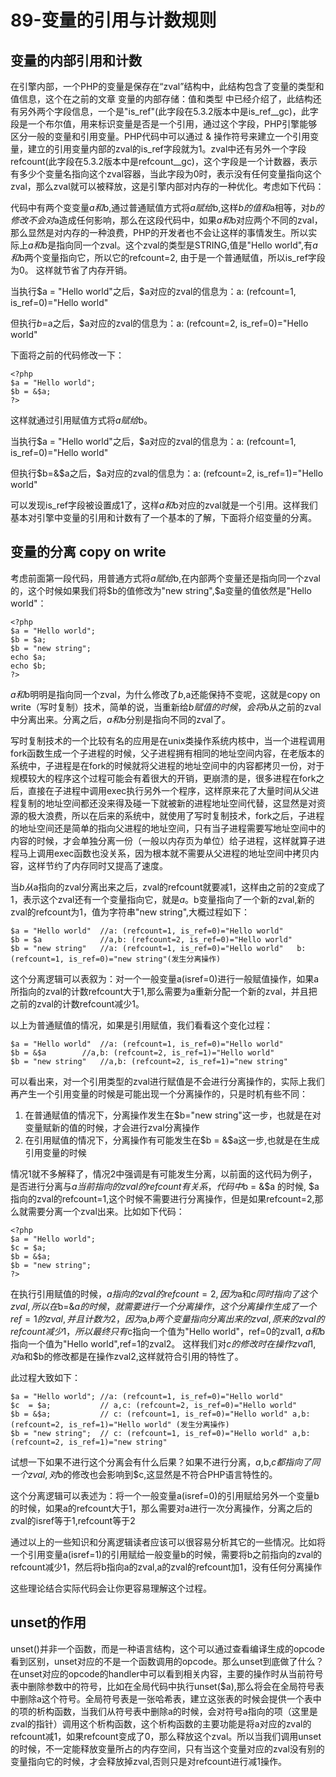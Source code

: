 # 89-变量的引用与计数规则
## 变量的内部引用和计数

在引擎内部，一个PHP的变量是保存在“zval”结构中，此结构包含了变量的类型和值信息，这个在之前的文章 变量的内部存储：值和类型 中已经介绍了，此结构还有另外两个字段信息，一个是"is_ref"(此字段在5.3.2版本中是is_ref__gc)，此字段是一个布尔值，用来标识变量是否是一个引用，通过这个字段，PHP引擎能够区分一般的变量和引用变量。PHP代码中可以通过 & 操作符号来建立一个引用变量，建立的引用变量内部的zval的is_ref字段就为1。zval中还有另外一个字段refcount(此字段在5.3.2版本中是refcount__gc)，这个字段是一个计数器，表示有多少个变量名指向这个zval容器，当此字段为0时，表示没有任何变量指向这个zval，那么zval就可以被释放，这是引擎内部对内存的一种优化。考虑如下代码：

  

代码中有两个变变量$a和$b,通过普通赋值方式将$a赋给$b,这样$b的值和$a相等，对$b的修改不会对$a造成任何影响，那么在这段代码中，如果$a和$b对应两个不同的zval，那么显然是对内存的一种浪费，PHP的开发者也不会让这样的事情发生。所以实际上$a和$b是指向同一个zval。这个zval的类型是STRING,值是"Hello world",有$a和$b两个变量指向它，所以它的refcount=2, 由于是一个普通赋值，所以is_ref字段为0。 这样就节省了内存开销。

当执行$a = "Hello world"之后，$a对应的zval的信息为：a: (refcount=1, is_ref=0)="Hello world"

但执行$b=$a之后，$a对应的zval的信息为：a: (refcount=2, is_ref=0)="Hello world"

下面将之前的代码修改一下：

    <?php  
    $a = "Hello world";  
    $b = &$a;  
    ?>  

这样就通过引用赋值方式将$a赋给$b。

当执行$a = "Hello world"之后，$a对应的zval的信息为：a: (refcount=1, is_ref=0)="Hello world"

但执行$b=&$a之后，$a对应的zval的信息为：a: (refcount=2, is_ref=1)="Hello world"

可以发现is_ref字段被设置成1了，这样$a和$b对应的zval就是一个引用。这样我们基本对引擎中变量的引用和计数有了一个基本的了解，下面将介绍变量的分离。
## 变量的分离 copy on write

考虑前面第一段代码，用普通方式将$a赋给$b,在内部两个变量还是指向同一个zval的，这个时候如果我们将$b的值修改为"new string",$a变量的值依然是"Hello world"：

    <?php  
    $a = "Hello world";  
    $b = $a;  
    $b = "new string";  
    echo $a;  
    echo $b;  
    ?>  

$a和$b明明是指向同一个zval，为什么修改了$b,$a还能保持不变呢，这就是copy on write（写时复制）技术，简单的说，当重新给$b赋值的时候，会将$b从之前的zval中分离出来。分离之后，$a和$b分别是指向不同的zval了。

写时复制技术的一个比较有名的应用是在unix类操作系统内核中，当一个进程调用fork函数生成一个子进程的时候，父子进程拥有相同的地址空间内容，在老版本的系统中，子进程是在fork的时候就将父进程的地址空间中的内容都拷贝一份，对于规模较大的程序这个过程可能会有着很大的开销，更崩溃的是，很多进程在fork之后，直接在子进程中调用exec执行另外一个程序，这样原来花了大量时间从父进程复制的地址空间都还没来得及碰一下就被新的进程地址空间代替，这显然是对资源的极大浪费，所以在后来的系统中，就使用了写时复制技术，fork之后，子进程的地址空间还是简单的指向父进程的地址空间，只有当子进程需要写地址空间中的内容的时候，才会单独分离一份（一般以内存页为单位）给子进程，这样就算子进程马上调用exec函数也没关系，因为根本就不需要从父进程的地址空间中拷贝内容，这样节约了内存同时又提高了速度。

当$b从$a指向的zval分离出来之后，zval的refcount就要减1，这样由之前的2变成了1，表示这个zval还有一个变量指向它，就是$a。$b变量指向了一个新的zval,新的zval的refcount为1，值为字符串"new string",大概过程如下：

    $a = "Hello world" 	//a: (refcount=1, is_ref=0)="Hello world"
    $b = $a       		//a,b: (refcount=2, is_ref=0)="Hello world"
    $b = "new string" 	//a: (refcount=1, is_ref=0)="Hello world"   b: (refcount=1, is_ref=0)="new string"(发生分离操作)

这个分离逻辑可以表叙为：对一个一般变量a(isref=0)进行一般赋值操作，如果a所指向的zval的计数refcount大于1,那么需要为a重新分配一个新的zval，并且把之前的zval的计数refcount减少1。

以上为普通赋值的情况，如果是引用赋值，我们看看这个变化过程：

    $a = "Hello world" 	//a: (refcount=1, is_ref=0)="Hello world"
    $b = &$a       	//a,b: (refcount=2, is_ref=1)="Hello world"
    $b = "new string" 	//a,b: (refcount=2, is_ref=1)="new string"

可以看出来，对一个引用类型的zval进行赋值是不会进行分离操作的，实际上我们再产生一个引用变量的时候是可能出现一个分离操作的，只是时机有些不同：

1. 在普通赋值的情况下，分离操作发生在$b="new string"这一步，也就是在对变量赋新的值的时候，才会进行zval分离操作
2. 在引用赋值的情况下，分离操作有可能发生在$b = &$a这一步,也就是在生成引用变量的时候

情况1就不多解释了，情况2中强调是有可能发生分离，以前面的这代码为例子，是否进行分离与$a当前指向的zval的refcount有关系，代码中$b = &$a 的时候, $a指向的zval的refcount=1,这个时候不需要进行分离操作，但是如果refcount=2,那么就需要分离一个zval出来。比如如下代码：

    <?php  
    $a = "Hello world";  
    $c = $a;  
    $b = &$a;  
    $b = "new string";  
    ?>  

在执行引用赋值的时候，$a指向的zval的refcount=2,因为$a和$c同时指向了这个zval,所以在$b=&$a的时候，就需要进行一个分离操作，这个分离操作生成了一个ref=1的zval,并且计数为2，因为$a,$b两个变量指向分离出来的zval,原来的zval的refcount减少1，所以最终只有$c指向一个值为"Hello world"，ref=0的zval1, $a和$b指向一个值为"Hello world",ref=1的zval2。 这样我们对$c的修改时在操作zval1,对$a和$b的修改都是在操作zval2,这样就符合引用的特性了。

此过程大致如下：

    $a = "Hello world";	//a: (refcount=1, is_ref=0)="Hello world"
    $c  = $a;       	// a,c: (refcount=2, is_ref=0)="Hello world"
    $b = &$a;       	// c: (refcount=1, is_ref=0)="Hello world" a,b: (refcount=2, is_ref=1)="Hello world" (发生分离操作)
    $b = "new string"; 	// c: (refcount=1, is_ref=0)="Hello world" a,b: (refcount=2, is_ref=1)="new string"

试想一下如果不进行这个分离会有什么后果？如果不进行分离，$a,$b,$c都指向了同一个zval,对$b的修改也会影响到$c,这显然是不符合PHP语言特性的。

这个分离逻辑可以表述为：将一个一般变量a(isref=0)的引用赋给另外一个变量b的时候，如果a的refcount大于1，那么需要对a进行一次分离操作，分离之后的zval的isref等于1,refcount等于2

通过以上的一些知识和分离逻辑读者应该可以很容易分析其它的一些情况。比如将一个引用变量a(isref=1)的引用赋给一般变量b的时候，需要将b之前指向的zval的refcount减少1，然后将b指向a的zval,a的zval的refcount加1，没有任何分离操作

这些理论结合实际代码会让你更容易理解这个过程。
## unset的作用

unset()并非一个函数，而是一种语言结构，这个可以通过查看编译生成的opcode看到区别，unset对应的不是一个函数调用的opcode。那么unset到底做了什么？ 在unset对应的opcode的handler中可以看到相关内容，主要的操作时从当前符号表中删除参数中的符号，比如在全局代码中执行unset($a),那么将会在全局符号表中删除a这个符号。全局符号表是一张哈希表，建立这张表的时候会提供一个表中的项的析构函数，当我们从符号表中删除a的时候，会对符号a指向的项（这里是zval的指针）调用这个析构函数，这个析构函数的主要功能是将a对应的zval的refcount减1，如果refcount变成了0，那么释放这个zval。所以当我们调用unset的时候，不一定能释放变量所占的内存空间，只有当这个变量对应的zval没有别的变量指向它的时候，才会释放掉zval,否则只是对refcount进行减1操作。
